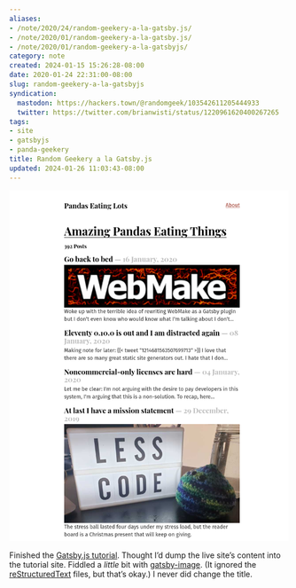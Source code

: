 ```yaml
---
aliases:
- /note/2020/24/random-geekery-a-la-gatsby.js/
- /note/2020/01/random-geekery-a-la-gatsby.js/
- /note/2020/01/random-geekery-a-la-gatsbyjs/
category: note
created: 2024-01-15 15:26:28-08:00
date: 2020-01-24 22:31:00-08:00
slug: random-geekery-a-la-gatsbyjs
syndication:
  mastodon: https://hackers.town/@randomgeek/103542611205444933
  twitter: https://twitter.com/brianwisti/status/1220961620400267265
tags:
- site
- gatsbyjs
- panda-geekery
title: Random Geekery a la Gatsby.js
updated: 2024-01-26 11:03:43-08:00
---
```


![attachments/img/2020/cover-2020-01-24.png](../../../attachments/img/2020/cover-2020-01-24.png)

Finished the [Gatsby.js tutorial](https://www.gatsbyjs.org/tutorial/). Thought I’d dump the live site’s content into the tutorial site. Fiddled a *little* bit with [gatsby-image](https://www.gatsbyjs.org/packages/gatsby-image/). (It ignored the [reStructuredText](../../../card/reStructuredText.md) files, but that’s okay.) I never did change the title.